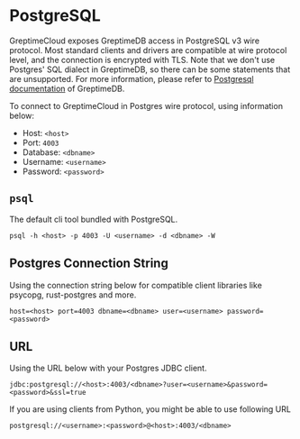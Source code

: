 # PostgreSQL

GreptimeCloud exposes GreptimeDB access in PostgreSQL v3 wire protocol. Most
standard clients and drivers are compatible at wire protocol level, and the connection is encrypted with TLS.
Note that we don't use Postgres' SQL dialect in GreptimeDB, so there can be some statements
that are unsupported.
For more information, please refer to [Postgresql documentation](https://docs.greptime.com/user-guide/clients/postgresql) of GreptimeDB.

To connect to GreptimeCloud in Postgres wire protocol, using information below:

- Host: `<host>`
- Port: `4003`
- Database: `<dbname>`
- Username: `<username>`
- Password: `<password>`

## `psql`

The default cli tool bundled with PostgreSQL.

```
psql -h <host> -p 4003 -U <username> -d <dbname> -W
```

## Postgres Connection String

Using the connection string below for compatible client libraries like psycopg,
rust-postgres and more.

```
host=<host> port=4003 dbname=<dbname> user=<username> password=<password>
```

## URL

Using the URL below with your Postgres JDBC client.

```
jdbc:postgresql://<host>:4003/<dbname>?user=<username>&password=<password>&ssl=true
```

If you are using clients from Python, you might be able to use following URL

```
postgresql://<username>:<password>@<host>:4003/<dbname>
```
